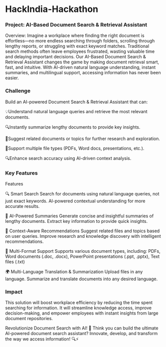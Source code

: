 # HackIndia-Hackathon 


### Project: AI-Based Document Search & Retrieval Assistant

Overview:
Imagine a workplace where finding the right document is effortless—no more endless searching through folders, scrolling through lengthy reports, or struggling with exact keyword matches. Traditional search methods often leave employees frustrated, wasting valuable time and delaying important decisions. Our AI-Based Document Search & Retrieval Assistant changes the game by making document retrieval smart, fast, and intuitive. With AI-driven natural language understanding, instant summaries, and multilingual support, accessing information has never been easier. 


### Challenge
Build an AI-powered Document Search & Retrieval Assistant that can:

💡Understand natural language queries and retrieve the most relevant documents.

🔍Instantly summarize lengthy documents to provide key insights.

📄Suggest related documents or topics for further research and exploration.

📒Support multiple file types (PDFs, Word docs, presentations, etc.).

🔍Enhance search accuracy using AI-driven context analysis.

### Key Features
Features

🔍 Smart Search
Search for documents using natural language queries, not just exact keywords.
AI-powered contextual understanding for more accurate results.

📄 AI-Powered Summaries
Generate concise and insightful summaries of lengthy documents.
Extract key information to provide quick insights.

🔗 Context-Aware Recommendations
Suggest related files and topics based on user queries.
Improve research and knowledge discovery with intelligent recommendations.

📂 Multi-Format Support
Supports various document types, including: PDFs, Word documents (.doc, .docx), PowerPoint presentations (.ppt, .pptx), Text files (.txt)

🌍 Multi-Language Translation & Summarization
Upload files in any language.
Summarize and translate documents into any desired language.



### Impact
This solution will boost workplace efficiency by reducing the time spent searching for information. It will streamline knowledge access, improve decision-making, and empower employees with instant insights from large document repositories.

Revolutionize Document Search with AI! 🚀
Think you can build the ultimate AI-powered document search assistant? Innovate, develop, and transform the way we access information! 🔍⚡
